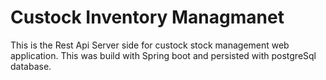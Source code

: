 # Custock Inventory Managmanet

This is the Rest Api Server side for custock stock management web application.
This was build with Spring boot and persisted with postgreSql database.

